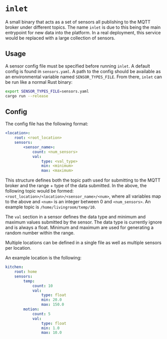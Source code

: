 # `inlet`

A small binary that acts as a set of sensors all publishing to the MQTT broker
under different topics. The name `inlet` is due to this being the main
entrypoint for new data into the platform. In a real deployment, this service
would be replaced with a large collection of sensors.

## Usage

A sensor config file must be specified before running `inlet`. A default config
is found in `sensors.yaml`. A path to the config should be available as an
environmental variable named `SENSOR_TYPES_FILE`. From there, `inlet` can be
run like a normal Rust binary:

```bash
export SENSOR_TYPES_FILE=sensors.yaml
cargo run --release
```

## Config

The config file has the following format:

```yaml
<location>:
    root: <root_location>
    sensors:
        <sensor_name>:
            count: <num_sensors>
            val:
                type: <val_type>
                min: <minimum>
                max: <maximum>
```

This structure defines both the topic path used for submitting to the MQTT
broker and the range + type of the data submitted. In the above, the following
topic would be formed: `<root_location>/<location>/<sensor_name>/<num>`, where
all variables map to the above and `<num>` is an integer between 0 and
`<num_sensors>`. An example topic is `/home/livingroom/temp/10`.

The `val` section in a sensor defines the data type and minimum and maximum
values submitted by the sensor. The data type is currently ignore and is always
a float. Minimum and maximum are used for generating a random number within the
range.

Multiple locations can be defined in a single file as well as multiple sensors
per location.

An example location is the following:

```yaml
kitchen:
    root: home
    sensors:
        temp:
            count: 10
            val:
                type: float
                min: 20.0
                max: 150.0
        motion:
            count: 5
            val: 
                type: float
                min: 1.0
                max: 10.0
```
